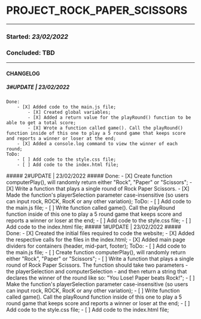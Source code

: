 PROJECT_ROCK_PAPER_SCISSORS
===========================
- - - -
### Started: _23/02/2022_ ###
### Concluded: TBD ###
- - - -
#### CHANGELOG ####
##### 3#UPDATE | 23/02/2022 #####
    Done:
        - [X] Added code to the main.js file;
            - [X] Created global variables;
            - [X] Added a return value for the playRound() function to be able to get a total score;
            - [X] Wrote a function called game(). Call the playRound() function inside of this one to play a 5 round game that keeps score and reports a winner or loser at the end;
        - [X] Added a console.log command to view the winner of each round;
    ToDo:
        - [ ] Add code to the style.css file;
        - [ ] Add code to the index.html file;
##### 2#UPDATE | 23/02/2022 #####
    Done:
        - [X] Create function computerPlay(), will randomly return either "Rock", "Paper" or "Scissors";
        - [X] Write a function that plays a single round of Rock Paper Scissors.
        - [X] Made the function's playerSelection parameter case-insensitive (so users can input rock, ROCK, RocK or any other variation);
    ToDo:
        - [ ] Add code to the main.js file;
            - [ ] Write function called game(). Call the playRound function inside of this one to play a 5 round game that keeps score and reports a winner or loser at the end;
        - [ ] Add code to the style.css file;
        - [ ] Add code to the index.html file;
##### 1#UPDATE | 23/02/2022 #####
    Done:
        - [X] Created the initial files required to code the website;
        - [X] Added the respective calls for the files in the index.html;
        - [X] Added main page dividers for containers (header, mid-part, footer);
    ToDo:
        - [ ] Add code to the main.js file;
            - [ ] Create function computerPlay(), will randomly return either "Rock", "Paper" or "Scissors";
            - [ ] Write a function that plays a single round of Rock Paper Scissors. The function should take two parameters - the playerSelection and computerSelection - and then return a string that declares the winner of the round like so: "You Lose! Paper beats Rock!";
                - [ ] Make the function's playerSelection parameter case-insensitive (so users can input rock, ROCK, RocK or any other variation);
            - [ ] Write function called game(). Call the playRound function inside of this one to play a 5 round game that keeps score and reports a winner or loser at the end;
        - [ ] Add code to the style.css file;
        - [ ] Add code to the index.html file;
